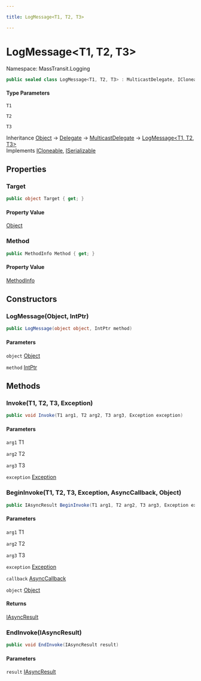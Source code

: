 ```yaml
---

title: LogMessage<T1, T2, T3>

---
```


# LogMessage\<T1, T2, T3\>

Namespace: MassTransit.Logging

```csharp
public sealed class LogMessage<T1, T2, T3> : MulticastDelegate, ICloneable, ISerializable
```

#### Type Parameters

`T1`<br/>

`T2`<br/>

`T3`<br/>

Inheritance [Object](https://learn.microsoft.com/en-us/dotnet/api/system.object) → [Delegate](https://learn.microsoft.com/en-us/dotnet/api/system.delegate) → [MulticastDelegate](https://learn.microsoft.com/en-us/dotnet/api/system.multicastdelegate) → [LogMessage\<T1, T2, T3\>](../masstransit-logging/logmessage-3)<br/>
Implements [ICloneable](https://learn.microsoft.com/en-us/dotnet/api/system.icloneable), [ISerializable](https://learn.microsoft.com/en-us/dotnet/api/system.runtime.serialization.iserializable)

## Properties

### **Target**

```csharp
public object Target { get; }
```

#### Property Value

[Object](https://learn.microsoft.com/en-us/dotnet/api/system.object)<br/>

### **Method**

```csharp
public MethodInfo Method { get; }
```

#### Property Value

[MethodInfo](https://learn.microsoft.com/en-us/dotnet/api/system.reflection.methodinfo)<br/>

## Constructors

### **LogMessage(Object, IntPtr)**

```csharp
public LogMessage(object object, IntPtr method)
```

#### Parameters

`object` [Object](https://learn.microsoft.com/en-us/dotnet/api/system.object)<br/>

`method` [IntPtr](https://learn.microsoft.com/en-us/dotnet/api/system.intptr)<br/>

## Methods

### **Invoke(T1, T2, T3, Exception)**

```csharp
public void Invoke(T1 arg1, T2 arg2, T3 arg3, Exception exception)
```

#### Parameters

`arg1` T1<br/>

`arg2` T2<br/>

`arg3` T3<br/>

`exception` [Exception](https://learn.microsoft.com/en-us/dotnet/api/system.exception)<br/>

### **BeginInvoke(T1, T2, T3, Exception, AsyncCallback, Object)**

```csharp
public IAsyncResult BeginInvoke(T1 arg1, T2 arg2, T3 arg3, Exception exception, AsyncCallback callback, object object)
```

#### Parameters

`arg1` T1<br/>

`arg2` T2<br/>

`arg3` T3<br/>

`exception` [Exception](https://learn.microsoft.com/en-us/dotnet/api/system.exception)<br/>

`callback` [AsyncCallback](https://learn.microsoft.com/en-us/dotnet/api/system.asynccallback)<br/>

`object` [Object](https://learn.microsoft.com/en-us/dotnet/api/system.object)<br/>

#### Returns

[IAsyncResult](https://learn.microsoft.com/en-us/dotnet/api/system.iasyncresult)<br/>

### **EndInvoke(IAsyncResult)**

```csharp
public void EndInvoke(IAsyncResult result)
```

#### Parameters

`result` [IAsyncResult](https://learn.microsoft.com/en-us/dotnet/api/system.iasyncresult)<br/>
